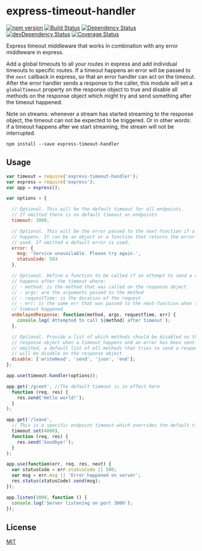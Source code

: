 # express-timeout-handler

[![npm version](https://badge.fury.io/js/express-timeout-handler.svg)](https://badge.fury.io/js/express-timeout-handler) [![Build Status](https://travis-ci.org/debitoor/express-timeout-handler.svg?branch=master)](https://travis-ci.org/debitoor/express-timeout-handler) [![Dependency Status](https://david-dm.org/debitoor/express-timeout-handler.svg)](https://david-dm.org/debitoor/express-timeout-handler) [![devDependency Status](https://david-dm.org/debitoor/express-timeout-handler/dev-status.svg)](https://david-dm.org/debitoor/express-timeout-handler#info=devDependencies) [![Coverage Status](https://coveralls.io/repos/github/debitoor/express-timeout-handler/badge.svg?branch=master)](https://coveralls.io/github/debitoor/express-timeout-handler?branch=master)

Express timeout middleware that works in combination with any error middleware in express.

Add a global timeouts to all your routes in express and add individual timeouts to specific routes. If a timeout happens an error will be passed to the ``next`` callback in express, so that an error handler can act on the timeout. After the error handler sends a response to the caller, this module will set a ``globalTimeout`` property on the response object to true and disable all methods on the response object which might try and send something after the timeout happened.

Note on streams: whenever a stream has started streaming to the response object, the timeout can not be expected to be triggered. Or in other words: if a timeout happens after we start streaming, the stream will not be interrupted.

	npm install --save express-timeout-handler

## Usage

```javascript
var timeout = require('express-timeout-handler');
var express = require('express');
var app = express();

var options = {

  // Optional. This will be the default timeout for all endpoints.
  // If omitted there is no default timeout on endpoints
  timeout: 3000,

  // Optional. This will be the error passed to the next-function if a timeout
  // happens. It can be an object or a function that returns the error to be
  // used. If omitted a default error is used.
  error: {
    msg: 'Service unavailable. Please try again.',
    statusCode: 503
  },

  // Optional. Define a function to be called if an attempt to send a response
  // happens after the timeout where:
  // - method: is the method that was called on the response object
  // - args: are the arguments passed to the method
  // - requestTime: is the duration of the request
  // - err: is the same err that was passed to the next-function when the
  // timeout happened
  onDelayedResponse: function(method, args, requestTime, err) {
    console.log(`Attempted to call ${method} after timeout`);
  },

  // Optional. Provide a list of which methods should be disabled on the
  // response object when a timeout happens and an error has been sent. If
  // omitted, a default list of all methods that tries to send a response
  // will be disable on the response object
  disable: ['writeHead', 'send', 'json', 'end'];
};

app.use(timeout.handler(options));

app.get('/greet', //The default timeout is in effect here
  function (req, res) {
    res.send('Hello world!');
  }
);

app.get('/leave',
  // This is a specific endpoint timeout which overrides the default timeout
  timeout.set(4000),
  function (req, res) {
    res.send('Goodbye!');
  }
);

app.use(function(err, req, res, next) {
  var statusCode = err.statusCode || 500;
  var msg = err.msg || 'Error happened on server';
  res.status(statusCode).send(msg);
});

app.listen(3000, function () {
  console.log('Server listening on port 3000');
});
```

## License

[MIT](http://opensource.org/licenses/MIT)
